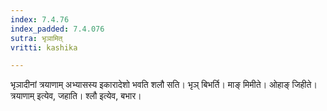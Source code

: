 ```yaml
---
index: 7.4.76
index_padded: 7.4.076
sutra: भृञामित्
vritti: kashika

---
```

भृञादीनां त्रयाणाम् अभ्यासस्य इकारादेशो भवति शलौ सति। भृञ् बिभर्ति। माङ् मिमीते। ओहाङ् जिहीते। त्रयाणाम् इत्येव, जहाति। श्लौ इत्येव, बभार।